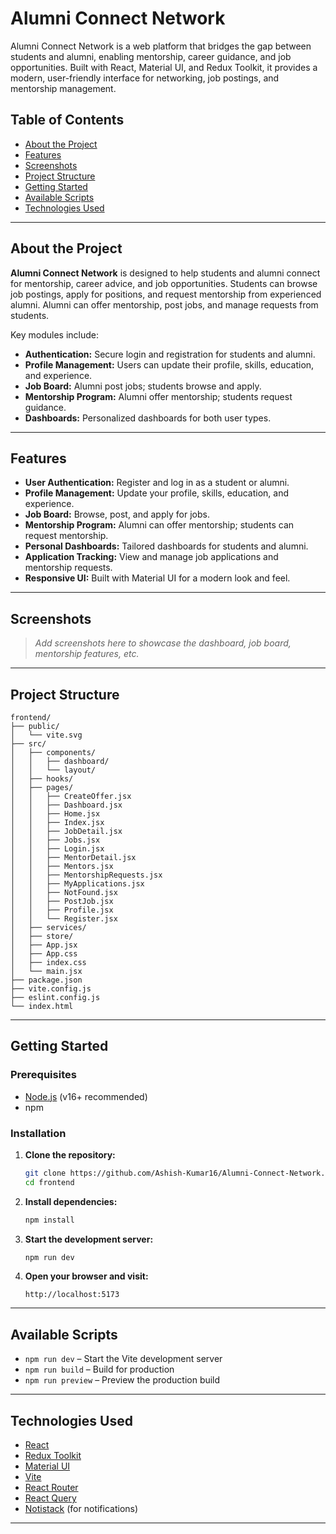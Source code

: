 # Alumni Connect Network

Alumni Connect Network is a web platform that bridges the gap between students and alumni, enabling mentorship, career guidance, and job opportunities. Built with React, Material UI, and Redux Toolkit, it provides a modern, user-friendly interface for networking, job postings, and mentorship management.

## Table of Contents

- [About the Project](#about-the-project)
- [Features](#features)
- [Screenshots](#screenshots)
- [Project Structure](#project-structure)
- [Getting Started](#getting-started)
- [Available Scripts](#available-scripts)
- [Technologies Used](#technologies-used)

---

## About the Project

**Alumni Connect Network** is designed to help students and alumni connect for mentorship, career advice, and job opportunities. Students can browse job postings, apply for positions, and request mentorship from experienced alumni. Alumni can offer mentorship, post jobs, and manage requests from students.

Key modules include:
- **Authentication:** Secure login and registration for students and alumni.
- **Profile Management:** Users can update their profile, skills, education, and experience.
- **Job Board:** Alumni post jobs; students browse and apply.
- **Mentorship Program:** Alumni offer mentorship; students request guidance.
- **Dashboards:** Personalized dashboards for both user types.

---

## Features

- **User Authentication:** Register and log in as a student or alumni.
- **Profile Management:** Update your profile, skills, education, and experience.
- **Job Board:** Browse, post, and apply for jobs.
- **Mentorship Program:** Alumni can offer mentorship; students can request mentorship.
- **Personal Dashboards:** Tailored dashboards for students and alumni.
- **Application Tracking:** View and manage job applications and mentorship requests.
- **Responsive UI:** Built with Material UI for a modern look and feel.

---

## Screenshots

> _Add screenshots here to showcase the dashboard, job board, mentorship features, etc._

---

## Project Structure

```
frontend/
├── public/
│   └── vite.svg
├── src/
│   ├── components/
│   │   ├── dashboard/
│   │   └── layout/
│   ├── hooks/
│   ├── pages/
│   │   ├── CreateOffer.jsx
│   │   ├── Dashboard.jsx
│   │   ├── Home.jsx
│   │   ├── Index.jsx
│   │   ├── JobDetail.jsx
│   │   ├── Jobs.jsx
│   │   ├── Login.jsx
│   │   ├── MentorDetail.jsx
│   │   ├── Mentors.jsx
│   │   ├── MentorshipRequests.jsx
│   │   ├── MyApplications.jsx
│   │   ├── NotFound.jsx
│   │   ├── PostJob.jsx
│   │   ├── Profile.jsx
│   │   └── Register.jsx
│   ├── services/
│   ├── store/
│   ├── App.jsx
│   ├── App.css
│   ├── index.css
│   └── main.jsx
├── package.json
├── vite.config.js
├── eslint.config.js
└── index.html
```

---

## Getting Started

### Prerequisites

- [Node.js](https://nodejs.org/) (v16+ recommended)
- npm

### Installation

1. **Clone the repository:**

   ```sh
   git clone https://github.com/Ashish-Kumar16/Alumni-Connect-Network.git
   cd frontend
   ```

2. **Install dependencies:**

   ```sh
   npm install
   ```

3. **Start the development server:**

   ```sh
   npm run dev
   ```

4. **Open your browser and visit:**

   ```
   http://localhost:5173
   ```

---

## Available Scripts

- `npm run dev` – Start the Vite development server
- `npm run build` – Build for production
- `npm run preview` – Preview the production build

---

## Technologies Used

- [React](https://react.dev/)
- [Redux Toolkit](https://redux-toolkit.js.org/)
- [Material UI](https://mui.com/)
- [Vite](https://vitejs.dev/)
- [React Router](https://reactrouter.com/)
- [React Query](https://tanstack.com/query/latest)
- [Notistack](https://iamhosseindhv.com/notistack) (for notifications)

---

